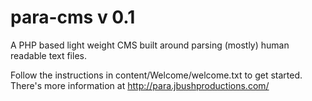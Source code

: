 para-cms v 0.1
========

A PHP based light weight CMS built around parsing (mostly) human readable text files.

Follow the instructions in content/Welcome/welcome.txt to get started.
There's more information at http://para.jbushproductions.com/
